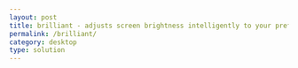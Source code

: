 ```yaml
---
layout: post
title: brilliant - adjusts screen brightness intelligently to your preferences
permalink: /brilliant/
category: desktop
type: solution
---
```




